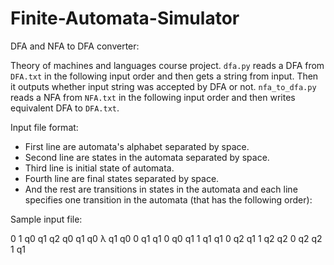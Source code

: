 # Finite-Automata-Simulator

DFA and NFA to DFA converter:

Theory of machines and languages course project. 
`dfa.py` reads a DFA from `DFA.txt` in the following input order and then gets a string from input. Then it outputs whether input string was accepted by DFA or not. 
`nfa_to_dfa.py` reads a NFA from `NFA.txt` in the following input order and then writes equivalent DFA to `DFA.txt`.

Input file format:


* First line are automata's alphabet separated by space. 
* Second line are states in the automata separated by space. 
* Third line is initial state of automata. 
* Fourth line are final states separated by space. 
* And the rest are transitions in states in the automata and each line specifies one transition in the automata (that has the following order): 

<current state> <letter> <next state>
  
Sample input file:

0 1
q0 q1 q2
q0
q1
q0 λ q1
q0 0 q1
q1 0 q0
q1 1 q1
q1 0 q2
q1 1 q2
q2 0 q2
q2 1 q1
